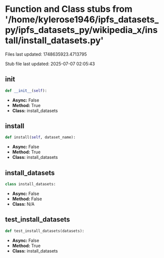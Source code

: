 # Function and Class stubs from '/home/kylerose1946/ipfs_datasets_py/ipfs_datasets_py/wikipedia_x/install/install_datasets.py'

Files last updated: 1748635923.4713795

Stub file last updated: 2025-07-07 02:05:43

## __init__

```python
def __init__(self):
```
* **Async:** False
* **Method:** True
* **Class:** install_datasets

## install

```python
def install(self, dataset_name):
```
* **Async:** False
* **Method:** True
* **Class:** install_datasets

## install_datasets

```python
class install_datasets:
```
* **Async:** False
* **Method:** False
* **Class:** N/A

## test_install_datasets

```python
def test_install_datasets(datasets):
```
* **Async:** False
* **Method:** True
* **Class:** install_datasets
